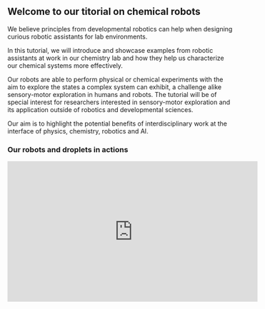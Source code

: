 ## Welcome to our titorial on chemical robots

We believe principles from developmental robotics can help when designing curious robotic assistants for lab environments. 

In this tutorial, we will introduce and showcase examples from robotic assistants at work in our chemistry lab and how they help us characterize our chemical systems more effectively. 

Our robots are able to perform physical or chemical experiments with the aim to explore the states a complex system can exhibit, a challenge alike sensory-motor exploration in humans and robots. The tutorial will be of special interest for researchers interested in sensory-motor exploration and its application outside of robotics and developmental sciences.

Our aim is to highlight the potential benefits of interdisciplinary work at the interface of physics, chemistry, robotics and AI.

### Our robots and droplets in actions

<iframe width="560" height="315" src="https://www.youtube.com/embed/TGtscKEusv0" frameborder="0" allowfullscreen></iframe>

